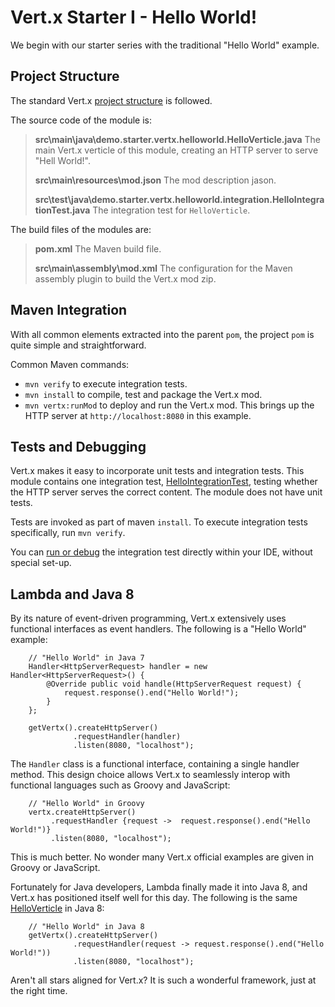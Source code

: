# Vert.x Starter I - Hello World!

We begin with our starter series with the traditional "Hello World" example.

## Project Structure

The standard Vert.x [project structure](http://vertx.io/dev_guide.html) is followed. 

The source code of the module is:

>**src\main\java\demo.starter.vertx.helloworld.HelloVerticle.java**
>The main Vert.x verticle of this module, creating an HTTP server to serve "Hell World!".
>
>**src\main\resources\mod.json**
>The mod description jason.
>
>**src\test\java\demo.starter.vertx.helloworld.integration.HelloIntegrationTest.java**
>The integration test for `HelloVerticle`.

The build files of the modules are:

>**pom.xml**
>The Maven build file.
>
>**src\main\assembly\mod.xml**
>The configuration for the Maven assembly plugin to build the Vert.x mod zip.


## Maven Integration

With all common elements extracted into the parent `pom`, the project `pom` is quite simple and straightforward.

Common Maven commands:
* `mvn verify` to execute integration tests.
* `mvn install` to compile, test and package the Vert.x mod. 
* `mvn vertx:runMod` to deploy and run the Vert.x mod. This brings up the HTTP server at `http://localhost:8080` in this example.

## Tests and Debugging

Vert.x makes it easy to incorporate unit tests and integration tests. This module contains one integration test, [HelloIntegrationTest](https://github.com/relai/vertx-starters/blob/master/helloworld/src/test/java/demo/starter/vertx/helloworld/integration/HelloIntegrationTest.java), testing whether the HTTP server serves the correct content. The module does not have unit tests.

Tests are invoked as part of maven `install`. To execute integration tests specifically, run `mvn verify`. 

You can [run or debug](http://vertx.io/dev_guide.html#run-tests-in-your-ide) the integration test directly within your IDE, without special set-up.

## Lambda and Java 8

By its nature of event-driven programming, Vert.x extensively uses functional interfaces as event handlers. The following is a "Hello World" example:

        // "Hello World" in Java 7
        Handler<HttpServerRequest> handler = new Handler<HttpServerRequest>() {
            @Override public void handle(HttpServerRequest request) {
                request.response().end("Hello World!");
            }
        };

        getVertx().createHttpServer()
                  .requestHandler(handler)
                  .listen(8080, "localhost");

The `Handler` class is a functional interface, containing a single handler method. This design choice allows Vert.x to seamlessly interop with functional languages such as Groovy and JavaScript:
        
        // "Hello World" in Groovy
        vertx.createHttpServer()
             .requestHandler {request ->  request.response().end("Hello World!")}
             .listen(8080, "localhost");

This is much better. No wonder many Vert.x official examples are given in Groovy or JavaScript.

Fortunately for Java developers, Lambda finally made it into Java 8, and Vert.x has positioned itself well for this day. The following is the same [HelloVerticle](https://github.com/relai/vertx-starters/blob/master/helloworld/src/main/java/demo/starter/vertx/helloworld/HelloVerticle.java) in Java 8:

        // "Hello World" in Java 8
        getVertx().createHttpServer()
                  .requestHandler(request -> request.response().end("Hello World!"))
                  .listen(8080, "localhost");

Aren't all stars aligned for Vert.x? It is such a wonderful framework, just at the right time.
